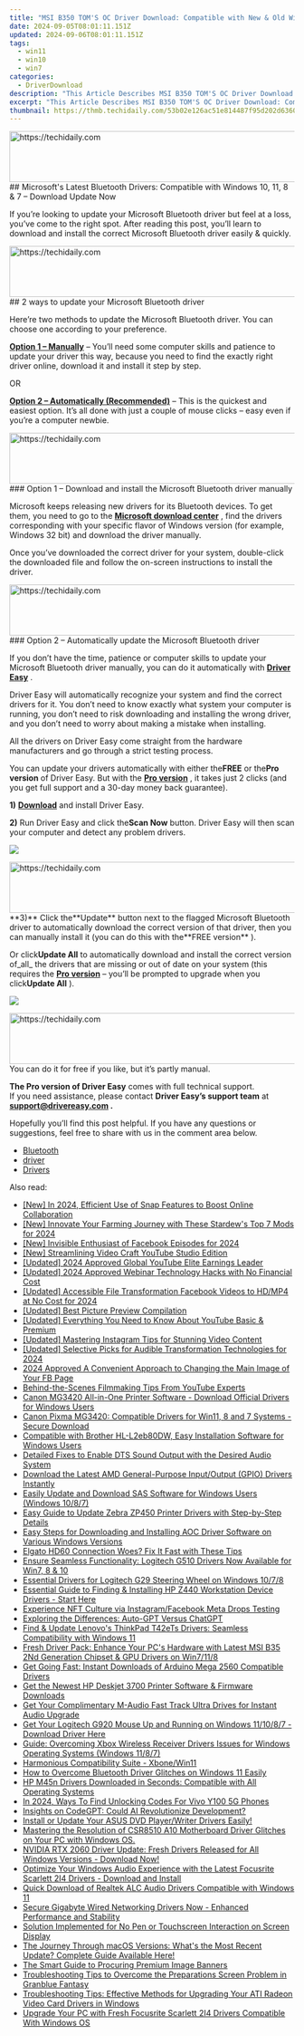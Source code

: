 ```yaml
---
title: "MSI B350 TOM'S OC Driver Download: Compatible with New & Old Windows Systems (Win11, Win7)"
date: 2024-09-05T08:01:11.151Z
updated: 2024-09-06T08:01:11.151Z
tags:
  - win11
  - win10
  - win7
categories:
  - DriverDownload
description: "This Article Describes MSI B350 TOM'S OC Driver Download: Compatible with New & Old Windows Systems (Win11, Win7)"
excerpt: "This Article Describes MSI B350 TOM'S OC Driver Download: Compatible with New & Old Windows Systems (Win11, Win7)"
thumbnail: https://thmb.techidaily.com/53b02e126ac51e814487f95d202d6360b9c695229e51213279fffebf23dfc40c.jpg
---
```


<!-- affiliate ads begin -->
<a href="https://aligracehair.sjv.io/c/5597632/1948954/19272" target="_top" id="1948954">
  <img src="//a.impactradius-go.com/display-ad/19272-1948954" border="0" alt="https://techidaily.com" width="728" height="90"/>
</a>
<img height="0" width="0" src="https://aligracehair.sjv.io/i/5597632/1948954/19272" style="position:absolute;visibility:hidden;" border="0" />
<!-- affiliate ads end -->
## Microsoft's Latest Bluetooth Drivers: Compatible with Windows 10, 11, 8 & 7 – Download Update Now

If you’re looking to update your Microsoft Bluetooth driver but feel at a loss, you’ve come to the right spot. After reading this post, you’ll learn to download and install the correct Microsoft Bluetooth driver easily & quickly.

<!-- affiliate ads begin -->
<a href="https://dhgate.sjv.io/c/5597632/1186864/12108" target="_top" id="1186864">
  <img src="//a.impactradius-go.com/display-ad/12108-1186864" border="0" alt="https://techidaily.com" width="728" height="90"/>
</a>
<img height="0" width="0" src="https://dhgate.sjv.io/i/5597632/1186864/12108" style="position:absolute;visibility:hidden;" border="0" />
<!-- affiliate ads end -->
## 2 ways to update your Microsoft Bluetooth driver

 Here’re two methods to update the Microsoft Bluetooth driver. You can choose one according to your preference.

**[Option 1 – Manually](https://tools.techidaily.com/drivereasy/download/)**  – You’ll need some computer skills and patience to update your driver this way, because you need to find the exactly right driver online, download it and install it step by step.

OR

**[Option 2 – Automatically (Recommended)](https://www.drivereasy.com/knowledge/microsoft-bluetooth-driver-download-and-update/#option2)**  – This is the quickest and easiest option. It’s all done with just a couple of mouse clicks – easy even if you’re a computer newbie.

<!-- affiliate ads begin -->
<a href="https://appsumo.8odi.net/c/5597632/2024333/7443" target="_top" id="2024333">
  <img src="//a.impactradius-go.com/display-ad/7443-2024333" border="0" alt="https://techidaily.com" width="728" height="90"/>
</a>
<img height="0" width="0" src="https://appsumo.8odi.net/i/5597632/2024333/7443" style="position:absolute;visibility:hidden;" border="0" />
<!-- affiliate ads end -->
### Option 1 – Download and install the Microsoft Bluetooth driver manually

 Microsoft keeps releasing new drivers for its Bluetooth devices. To get them, you need to go to the **[Microsoft download center](https://www.microsoft.com/accessories/en-gb/downloads)**  , find the drivers corresponding with your specific flavor of Windows version (for example, Windows 32 bit) and download the driver manually.

 Once you’ve downloaded the correct driver for your system, double-click the downloaded file and follow the on-screen instructions to install the driver.

<!-- affiliate ads begin -->
<a href="https://appsumo.8odi.net/c/5597632/2002019/7443" target="_top" id="2002019">
  <img src="//a.impactradius-go.com/display-ad/7443-2002019" border="0" alt="https://techidaily.com" width="728" height="90"/>
</a>
<img height="0" width="0" src="https://appsumo.8odi.net/i/5597632/2002019/7443" style="position:absolute;visibility:hidden;" border="0" />
<!-- affiliate ads end -->
### Option 2 – Automatically update the Microsoft Bluetooth driver

 If you don’t have the time, patience or computer skills to update your Microsoft Bluetooth driver manually, you can do it automatically with **[Driver Easy](https://tools.techidaily.com/drivereasy/download/)**  .

 Driver Easy will automatically recognize your system and find the correct drivers for it. You don’t need to know exactly what system your computer is running, you don’t need to risk downloading and installing the wrong driver, and you don’t need to worry about making a mistake when installing.

 All the drivers on Driver Easy come straight from the hardware manufacturers and go through a strict testing process.

 You can update your drivers automatically with either the**FREE** or the**Pro version** of Driver Easy. But with the **[Pro version](https://tools.techidaily.com/drivereasy/download/)**  , it takes just 2 clicks (and you get full support and a 30-day money back guarantee).

**1)** **[Download](https://tools.techidaily.com/drivereasy/download/)**  and install Driver Easy.

**2)** Run Driver Easy and click the**Scan Now** button. Driver Easy will then scan your computer and detect any problem drivers.

![](https://images.drivereasy.com/wp-content/uploads/2020/08/de-1-3.jpg)

<!-- affiliate ads begin -->
<a href="https://aligracehair.sjv.io/c/5597632/1959778/19272" target="_top" id="1959778">
  <img src="//a.impactradius-go.com/display-ad/19272-1959778" border="0" alt="https://techidaily.com" width="728" height="90"/>
</a>
<img height="0" width="0" src="https://aligracehair.sjv.io/i/5597632/1959778/19272" style="position:absolute;visibility:hidden;" border="0" />
<!-- affiliate ads end -->
**3)** Click the**Update** button next to the flagged Microsoft Bluetooth driver to automatically download the correct version of that driver, then you can manually install it (you can do this with the**FREE version** ).

 Or click**Update All** to automatically download and install the correct version of_all_ the drivers that are missing or out of date on your system (this requires the **[Pro version](https://tools.techidaily.com/drivereasy/download/)**  – you’ll be prompted to upgrade when you click**Update All** ).

![](https://images.drivereasy.com/wp-content/uploads/2020/08/de-2-3.jpg)

<!-- affiliate ads begin -->
<a href="https://appsumo.8odi.net/c/5597632/2068440/7443" target="_top" id="2068440">
  <img src="//a.impactradius-go.com/display-ad/7443-2068440" border="0" alt="https://techidaily.com" width="728" height="90"/>
</a>
<img height="0" width="0" src="https://appsumo.8odi.net/i/5597632/2068440/7443" style="position:absolute;visibility:hidden;" border="0" />
<!-- affiliate ads end -->
 You can do it for free if you like, but it’s partly manual.

**The Pro version of Driver Easy** comes with full technical support.  
 If you need assistance, please contact **Driver Easy’s support team** at **[support@drivereasy.com](https://tools.techidaily.com/drivereasy/download/) .**

 Hopefully you’ll find this post helpful. If you have any questions or suggestions, feel free to share with us in the comment area below.

* [Bluetooth](https://tools.techidaily.com/drivereasy/download/)
* [driver](https://tools.techidaily.com/drivereasy/download/)
* [Drivers](https://tools.techidaily.com/drivereasy/download/)

<ins class="adsbygoogle"
     style="display:block"
     data-ad-format="autorelaxed"
     data-ad-client="ca-pub-7571918770474297"
     data-ad-slot="1223367746"></ins>



<ins class="adsbygoogle"
     style="display:block"
     data-ad-client="ca-pub-7571918770474297"
     data-ad-slot="8358498916"
     data-ad-format="auto"
     data-full-width-responsive="true"></ins>

<span class="atpl-alsoreadstyle">Also read:</span>
<div><ul>
<li><a href="https://visual-screen-recording.techidaily.com/new-in-2024-efficient-use-of-snap-features-to-boost-online-collaboration/"><u>[New] In 2024, Efficient Use of Snap Features to Boost Online Collaboration</u></a></li>
<li><a href="https://screen-sharing-recording.techidaily.com/new-innovate-your-farming-journey-with-these-stardews-top-7-mods-for-2024/"><u>[New] Innovate Your Farming Journey with These Stardew's Top 7 Mods for 2024</u></a></li>
<li><a href="https://facebook-clips.techidaily.com/new-invisible-enthusiast-of-facebook-episodes-for-2024/"><u>[New] Invisible Enthusiast of Facebook Episodes for 2024</u></a></li>
<li><a href="https://youtube-web.techidaily.com/treamlining-video-craft-youtube-studio-edition/"><u>[New] Streamlining Video Craft  YouTube Studio Edition</u></a></li>
<li><a href="https://youtube-docs.techidaily.com/ed-2024-approved-global-youtube-elite-earnings-leader/"><u>[Updated] 2024 Approved  Global YouTube Elite Earnings Leader</u></a></li>
<li><a href="https://screen-recording.techidaily.com/updated-2024-approved-webinar-technology-hacks-with-no-financial-cost/"><u>[Updated] 2024 Approved  Webinar Technology Hacks with No Financial Cost</u></a></li>
<li><a href="https://facebook-clips.techidaily.com/updated-accessible-file-transformation-facebook-videos-to-hdmp4-at-no-cost-for-2024/"><u>[Updated] Accessible File Transformation  Facebook Videos to HD/MP4 at No Cost for 2024</u></a></li>
<li><a href="https://extra-hints.techidaily.com/updated-best-picture-preview-compilation/"><u>[Updated] Best Picture Preview Compilation</u></a></li>
<li><a href="https://youtube-tips.techidaily.com/ed-everything-you-need-to-know-about-youtube-basic-and-premium/"><u>[Updated] Everything You Need to Know About YouTube Basic & Premium</u></a></li>
<li><a href="https://instagram-video-recordings.techidaily.com/updated-mastering-instagram-tips-for-stunning-video-content/"><u>[Updated] Mastering Instagram  Tips for Stunning Video Content</u></a></li>
<li><a href="https://fox-hovers.techidaily.com/updated-selective-picks-for-audible-transformation-technologies-for-2024/"><u>[Updated] Selective Picks for Audible Transformation Technologies for 2024</u></a></li>
<li><a href="https://facebook-video-recording.techidaily.com/2024-approved-a-convenient-approach-to-changing-the-main-image-of-your-fb-page/"><u>2024 Approved  A Convenient Approach to Changing the Main Image of Your FB Page</u></a></li>
<li><a href="https://youtube-video-recordings.techidaily.com/behind-the-scenes-filmmaking-tips-from-youtube-experts/"><u>Behind-the-Scenes Filmmaking Tips From YouTube Experts</u></a></li>
<li><a href="https://win-amazing.techidaily.com/canon-mg3420-all-in-one-printer-software-download-official-drivers-for-windows-users/"><u>Canon MG3420 All-in-One Printer Software - Download Official Drivers for Windows Users</u></a></li>
<li><a href="https://win-amazing.techidaily.com/canon-pixma-mg3420-compatible-drivers-for-win11-8-and-7-systems-secure-download/"><u>Canon Pixma MG3420: Compatible Drivers for Win11, 8 and 7 Systems - Secure Download</u></a></li>
<li><a href="https://win-amazing.techidaily.com/compatible-with-brother-hl-l2eb80dw-easy-installation-software-for-windows-users/"><u>Compatible with Brother HL-L2eb80DW, Easy Installation Software for Windows Users</u></a></li>
<li><a href="https://win-amazing.techidaily.com/detailed-fixes-to-enable-dts-sound-output-with-the-desired-audio-system/"><u>Detailed Fixes to Enable DTS Sound Output with the Desired Audio System</u></a></li>
<li><a href="https://win-amazing.techidaily.com/1722974000793-download-the-latest-amd-general-purpose-inputoutput-gpio-drivers-instantly/"><u>Download the Latest AMD General-Purpose Input/Output (GPIO) Drivers Instantly</u></a></li>
<li><a href="https://win-amazing.techidaily.com/easily-update-and-download-sas-software-for-windows-users-windows-1087/"><u>Easily Update and Download SAS Software for Windows Users (Windows 10/8/7)</u></a></li>
<li><a href="https://win-amazing.techidaily.com/easy-guide-to-update-zebra-zp450-printer-drivers-with-step-by-step-details/"><u>Easy Guide to Update Zebra ZP450 Printer Drivers with Step-by-Step Details</u></a></li>
<li><a href="https://win-amazing.techidaily.com/easy-steps-for-downloading-and-installing-aoc-driver-software-on-various-windows-versions/"><u>Easy Steps for Downloading and Installing AOC Driver Software on Various Windows Versions</u></a></li>
<li><a href="https://win-amazing.techidaily.com/1722968249552-elgato-hd60-connection-woes-fix-it-fast-with-these-tips/"><u>Elgato HD60 Connection Woes? Fix It Fast with These Tips</u></a></li>
<li><a href="https://win-amazing.techidaily.com/ensure-seamless-functionality-logitech-g510-drivers-now-available-for-win7-8-and-10/"><u>Ensure Seamless Functionality: Logitech G510 Drivers Now Available for Win7, 8 & 10</u></a></li>
<li><a href="https://win-amazing.techidaily.com/essential-drivers-for-logitech-g29-steering-wheel-on-windows-1078/"><u>Essential Drivers for Logitech G29 Steering Wheel on Windows 10/7/8</u></a></li>
<li><a href="https://win-amazing.techidaily.com/essential-guide-to-finding-and-installing-hp-z440-workstation-device-drivers-start-here/"><u>Essential Guide to Finding & Installing HP Z440 Workstation Device Drivers - Start Here</u></a></li>
<li><a href="https://facebook.techidaily.com/experience-nft-culture-via-instagramfacebook-meta-drops-testing/"><u>Experience NFT Culture via Instagram/Facebook Meta Drops Testing</u></a></li>
<li><a href="https://tech-hub.techidaily.com/exploring-the-differences-auto-gpt-versus-chatgpt/"><u>Exploring the Differences: Auto-GPT Versus ChatGPT</u></a></li>
<li><a href="https://win-amazing.techidaily.com/find-and-update-lenovos-thinkpad-t42ets-drivers-seamless-compatibility-with-windows-11/"><u>Find & Update Lenovo's ThinkPad T42eTs Drivers: Seamless Compatibility with Windows 11</u></a></li>
<li><a href="https://win-amazing.techidaily.com/fresh-driver-pack-enhance-your-pcs-hardware-with-latest-msi-b35-2nd-generation-chipset-and-gpu-drivers-on-win7118/"><u>Fresh Driver Pack: Enhance Your PC's Hardware with Latest MSI B35 2Nd Generation Chipset & GPU Drivers on Win7/11/8</u></a></li>
<li><a href="https://win-amazing.techidaily.com/get-going-fast-instant-downloads-of-arduino-mega-2560-compatible-drivers/"><u>Get Going Fast: Instant Downloads of Arduino Mega 2560 Compatible Drivers</u></a></li>
<li><a href="https://win-amazing.techidaily.com/get-the-newest-hp-deskjet-3700-printer-software-and-firmware-downloads/"><u>Get the Newest HP Deskjet 3700 Printer Software & Firmware Downloads</u></a></li>
<li><a href="https://win-amazing.techidaily.com/get-your-complimentary-m-audio-fast-track-ultra-drives-for-instant-audio-upgrade/"><u>Get Your Complimentary M-Audio Fast Track Ultra Drives for Instant Audio Upgrade</u></a></li>
<li><a href="https://win-amazing.techidaily.com/get-your-logitech-g920-mouse-up-and-running-on-windows-111087-download-driver-here/"><u>Get Your Logitech G920 Mouse Up and Running on Windows 11/10/8/7 - Download Driver Here</u></a></li>
<li><a href="https://win-amazing.techidaily.com/guide-overcoming-xbox-wireless-receiver-drivers-issues-for-windows-operating-systems-windows-1187/"><u>Guide: Overcoming Xbox Wireless Receiver Drivers Issues for Windows Operating Systems (Windows 11/8/7)</u></a></li>
<li><a href="https://driver-install.techidaily.com/harmonious-compatibility-suite-xbonewin11/"><u>Harmonious Compatibility Suite - Xbone/Win11</u></a></li>
<li><a href="https://win-amazing.techidaily.com/how-to-overcome-bluetooth-driver-glitches-on-windows-11-easily/"><u>How to Overcome Bluetooth Driver Glitches on Windows 11 Easily</u></a></li>
<li><a href="https://win-amazing.techidaily.com/hp-m45n-drivers-downloaded-in-seconds-compatible-with-all-operating-systems/"><u>HP M45n Drivers Downloaded in Seconds: Compatible with All Operating Systems</u></a></li>
<li><a href="https://sim-unlock.techidaily.com/in-2024-ways-to-find-unlocking-codes-for-vivo-y100-5g-phones-by-drfone-android/"><u>In 2024, Ways To Find Unlocking Codes For Vivo Y100 5G Phones</u></a></li>
<li><a href="https://tech-savvy.techidaily.com/insights-on-codegpt-could-ai-revolutionize-development/"><u>Insights on CodeGPT: Could AI Revolutionize Development?</u></a></li>
<li><a href="https://win-amazing.techidaily.com/1722967206968-install-or-update-your-asus-dvd-playerwriter-drivers-easily/"><u>Install or Update Your ASUS DVD Player/Writer Drivers Easily!</u></a></li>
<li><a href="https://win-amazing.techidaily.com/1722969545710-mastering-the-resolution-of-csr8510-a10-motherboard-driver-glitches-on-your-pc-with-windows-os/"><u>Mastering the Resolution of CSR8510 A10 Motherboard Driver Glitches on Your PC with Windows OS.</u></a></li>
<li><a href="https://win-amazing.techidaily.com/1722978844788-nvidia-rtx-2060-driver-update-fresh-drivers-released-for-all-windows-versions-download-now/"><u>NVIDIA RTX 2060 Driver Update: Fresh Drivers Released for All Windows Versions - Download Now!</u></a></li>
<li><a href="https://win-amazing.techidaily.com/optimize-your-windows-audio-experience-with-the-latest-focusrite-scarlett-2i4-drivers-download-and-install/"><u>Optimize Your Windows Audio Experience with the Latest Focusrite Scarlett 2I4 Drivers - Download and Install</u></a></li>
<li><a href="https://win-amazing.techidaily.com/quick-download-of-realtek-alc-audio-drivers-compatible-with-windows-11/"><u>Quick Download of Realtek ALC Audio Drivers Compatible with Windows 11</u></a></li>
<li><a href="https://win-amazing.techidaily.com/secure-gigabyte-wired-networking-drivers-now-enhanced-performance-and-stability/"><u>Secure Gigabyte Wired Networking Drivers Now - Enhanced Performance and Stability</u></a></li>
<li><a href="https://common-error.techidaily.com/solution-implemented-for-no-pen-or-touchscreen-interaction-on-screen-display/"><u>Solution Implemented for No Pen or Touchscreen Interaction on Screen Display</u></a></li>
<li><a href="https://technical-tips.techidaily.com/the-journey-through-macos-versions-whats-the-most-recent-update-complete-guide-available-here/"><u>The Journey Through macOS Versions: What's the Most Recent Update? Complete Guide Available Here!</u></a></li>
<li><a href="https://extra-lessons.techidaily.com/the-smart-guide-to-procuring-premium-image-banners/"><u>The Smart Guide to Procuring Premium Image Banners</u></a></li>
<li><a href="https://win-able.techidaily.com/troubleshooting-tips-to-overcome-the-preparations-screen-problem-in-granblue-fantasy/"><u>Troubleshooting Tips to Overcome the Preparations Screen Problem in Granblue Fantasy</u></a></li>
<li><a href="https://win-amazing.techidaily.com/troubleshooting-tips-effective-methods-for-upgrading-your-ati-radeon-video-card-drivers-in-windows/"><u>Troubleshooting Tips: Effective Methods for Upgrading Your ATI Radeon Video Card Drivers in Windows</u></a></li>
<li><a href="https://win-amazing.techidaily.com/upgrade-your-pc-with-fresh-focusrite-scarlett-2i4-drivers-compatible-with-windows-os/"><u>Upgrade Your PC with Fresh Focusrite Scarlett 2I4 Drivers Compatible With Windows OS</u></a></li>
</ul></div>
